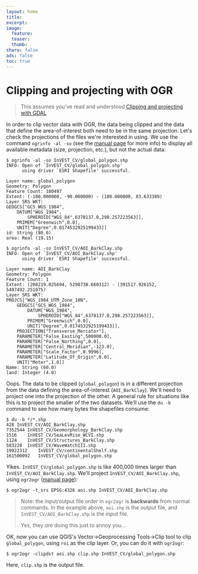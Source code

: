 ```yaml
---
layout: home
title:
excerpt:
image:
  feature:
  teaser:
  thumb:
share: false
ads: false
toc: true
---
```


# Clipping and projecting with OGR

> This assumes you've read and understood [Clipping and projecting with GDAL](./GDAL.html)

In order to clip vector data with OGR, the data being clipped and the data that define the area-of-interest both need to be in the same projection. Let's check the projections of the files we're interested in using. We use the command `ogrinfo -al -so` (see the [manual page](http://www.gdal.org/ogrinfo.html) for more info) to display all available metadata (size, projection, etc.), but not the actual data:

    $ ogrinfo -al -so InVEST_CV/global_polygon.shp
    INFO: Open of `InVEST_CV/global_polygon.shp'
          using driver `ESRI Shapefile' successful.

    Layer name: global_polygon
    Geometry: Polygon
    Feature Count: 180497
    Extent: (-180.000000, -90.000000) - (180.000000, 83.633389)
    Layer SRS WKT:
    GEOGCS["GCS_WGS_1984",
        DATUM["WGS_1984",
            SPHEROID["WGS_84",6378137.0,298.257223563]],
        PRIMEM["Greenwich",0.0],
        UNIT["Degree",0.0174532925199433]]
    id: String (80.0)
    area: Real (19.15)
    
    $ ogrinfo -al -so InVEST_CV/AOI_BarkClay.shp
    INFO: Open of `InVEST_CV/AOI_BarkClay.shp'
          using driver `ESRI Shapefile' successful.

    Layer name: AOI_BarkClay
    Geometry: Polygon
    Feature Count: 1
    Extent: (208219.025694, 5298738.660312) - (391517.926152, 5497492.251075)
    Layer SRS WKT:
    PROJCS["WGS_1984_UTM_Zone_10N",
        GEOGCS["GCS_WGS_1984",
            DATUM["WGS_1984",
                SPHEROID["WGS_84",6378137.0,298.257223563]],
            PRIMEM["Greenwich",0.0],
            UNIT["Degree",0.0174532925199433]],
        PROJECTION["Transverse_Mercator"],
        PARAMETER["False_Easting",500000.0],
        PARAMETER["False_Northing",0.0],
        PARAMETER["Central_Meridian",-123.0],
        PARAMETER["Scale_Factor",0.9996],
        PARAMETER["Latitude_Of_Origin",0.0],
        UNIT["Meter",1.0]]
    Name: String (60.0)
    land: Integer (4.0)

Oops. The data to be clipped (`global_polygon`) is in a different projection from the data defining the area-of-interest (`AOI_BarkClay`). We'll need to project one into the projection of the other. A general rule for situations like this is to project the smaller of the two datasets. We'll use the `du -b` command to see how many bytes the shapefiles consume:

    $ du -b */*.shp
    428	InVEST_CV/AOI_BarkClay.shp
    7352544	InVEST_CV/Geomorphology_BarkClay.shp
    1516	InVEST_CV/SeaLevRise_WCVI.shp
    1124	InVEST_CV/Structures_BarkClay.shp
    583228	InVEST_CV/WaveWatchIII.shp
    19922312	InVEST_CV/continentalShelf.shp
    161500092	InVEST_CV/global_polygon.shp

Yikes. `InVEST_CV/global_polygon.shp` is like 400,000 times larger than `InVEST_CV/AOI_BarkClay.shp`. We'll project `InVEST_CV/AOI_BarkClay.shp`, using `ogr2ogr` ([manual page](http://www.gdal.org/ogr2ogr.html)):

    $ ogr2ogr -t_srs EPSG:4326 aoi.shp InVEST_CV/AOI_BarkClay.shp

> Note: the input/output file order in `ogr2ogr` is **backwards** from normal commands. In the example above, `aoi.shp` is the *output* file, and `InVEST_CV/AOI_BarkClay.shp` is the *input* file.
>
> Yes, they *are* doing this just to annoy you...

OK, now you can use QGIS's Vector&rarr;Geoprocessing Tools&rarr;Clip tool to clip `global_polygon`, using `roi` as the clip layer. Or, you can do it with `ogr2ogr`:

    $ ogr2ogr -clipdst aoi.shp clip.shp InVEST_CV/global_polygon.shp

Here, `clip.shp` is the output file.
